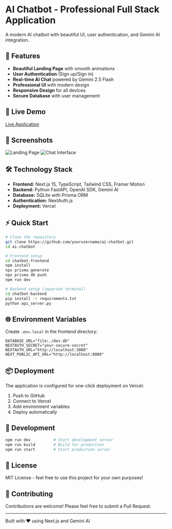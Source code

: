 # AI Chatbot - Professional Full Stack Application

A modern AI chatbot with beautiful UI, user authentication, and Gemini AI integration.

## 🌟 Features

- **Beautiful Landing Page** with smooth animations
- **User Authentication** (Sign up/Sign in)
- **Real-time AI Chat** powered by Gemini 2.5 Flash
- **Professional UI** with modern design
- **Responsive Design** for all devices
- **Secure Database** with user management

## 🚀 Live Demo

[Live Application](https://your-app-name.vercel.app)

## 📱 Screenshots

![Landing Page](./screenshots/landing.png)
![Chat Interface](./screenshots/chat.png)

## 🛠 Technology Stack

- **Frontend:** Next.js 15, TypeScript, Tailwind CSS, Framer Motion
- **Backend:** Python FastAPI, OpenAI SDK, Gemini AI
- **Database:** SQLite with Prisma ORM
- **Authentication:** NextAuth.js
- **Deployment:** Vercel

## ⚡ Quick Start

```bash
# Clone the repository
git clone https://github.com/yourusername/ai-chatbot.git
cd ai-chatbot

# Frontend setup
cd chatbot-frontend
npm install
npx prisma generate
npx prisma db push
npm run dev

# Backend setup (separate terminal)
cd chatbot-backend  
pip install -r requirements.txt
python api_server.py
```

## 🌐 Environment Variables

Create `.env.local` in the frontend directory:

```env
DATABASE_URL="file:./dev.db"
NEXTAUTH_SECRET="your-secure-secret"
NEXTAUTH_URL="http://localhost:3000"
NEXT_PUBLIC_API_URL="http://localhost:8000"
```

## 📦 Deployment

The application is configured for one-click deployment on Vercel:

1. Push to GitHub
2. Connect to Vercel  
3. Add environment variables
4. Deploy automatically

## 🔧 Development

```bash
npm run dev          # Start development server
npm run build        # Build for production
npm run start        # Start production server
```

## 📄 License

MIT License - feel free to use this project for your own purposes!

## 🤝 Contributing

Contributions are welcome! Please feel free to submit a Pull Request.

---

Built with ❤️ using Next.js and Gemini AI